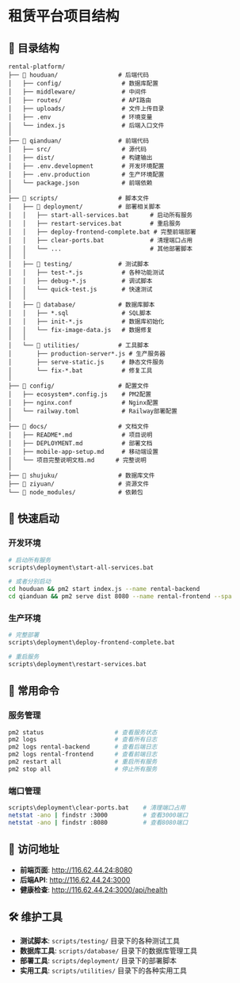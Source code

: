 # 租赁平台项目结构

## 📁 目录结构

```
rental-platform/
├── 📁 houduan/                 # 后端代码
│   ├── config/                 # 数据库配置
│   ├── middleware/             # 中间件
│   ├── routes/                 # API路由
│   ├── uploads/                # 文件上传目录
│   ├── .env                    # 环境变量
│   └── index.js                # 后端入口文件
│
├── 📁 qianduan/                # 前端代码
│   ├── src/                    # 源代码
│   ├── dist/                   # 构建输出
│   ├── .env.development        # 开发环境配置
│   ├── .env.production         # 生产环境配置
│   └── package.json            # 前端依赖
│
├── 📁 scripts/                 # 脚本文件
│   ├── 📁 deployment/          # 部署相关脚本
│   │   ├── start-all-services.bat      # 启动所有服务
│   │   ├── restart-services.bat        # 重启服务
│   │   ├── deploy-frontend-complete.bat # 完整前端部署
│   │   ├── clear-ports.bat             # 清理端口占用
│   │   └── ...                         # 其他部署脚本
│   │
│   ├── 📁 testing/             # 测试脚本
│   │   ├── test-*.js           # 各种功能测试
│   │   ├── debug-*.js          # 调试脚本
│   │   └── quick-test.js       # 快速测试
│   │
│   ├── 📁 database/            # 数据库脚本
│   │   ├── *.sql               # SQL脚本
│   │   ├── init-*.js           # 数据库初始化
│   │   └── fix-image-data.js   # 数据修复
│   │
│   └── 📁 utilities/           # 工具脚本
│       ├── production-server*.js # 生产服务器
│       ├── serve-static.js     # 静态文件服务
│       └── fix-*.bat           # 修复工具
│
├── 📁 config/                  # 配置文件
│   ├── ecosystem*.config.js    # PM2配置
│   ├── nginx.conf              # Nginx配置
│   └── railway.toml            # Railway部署配置
│
├── 📁 docs/                    # 文档文件
│   ├── README*.md              # 项目说明
│   ├── DEPLOYMENT.md           # 部署文档
│   ├── mobile-app-setup.md     # 移动端设置
│   └── 项目完整说明文档.md      # 完整说明
│
├── 📁 shujuku/                 # 数据库文件
├── 📁 ziyuan/                  # 资源文件
└── 📁 node_modules/            # 依赖包
```

## 🚀 快速启动

### 开发环境
```bash
# 启动所有服务
scripts\deployment\start-all-services.bat

# 或者分别启动
cd houduan && pm2 start index.js --name rental-backend
cd qianduan && pm2 serve dist 8080 --name rental-frontend --spa
```

### 生产环境
```bash
# 完整部署
scripts\deployment\deploy-frontend-complete.bat

# 重启服务
scripts\deployment\restart-services.bat
```

## 🔧 常用命令

### 服务管理
```bash
pm2 status                    # 查看服务状态
pm2 logs                      # 查看所有日志
pm2 logs rental-backend       # 查看后端日志
pm2 logs rental-frontend      # 查看前端日志
pm2 restart all               # 重启所有服务
pm2 stop all                  # 停止所有服务
```

### 端口管理
```bash
scripts\deployment\clear-ports.bat    # 清理端口占用
netstat -ano | findstr :3000          # 查看3000端口
netstat -ano | findstr :8080          # 查看8080端口
```

## 📡 访问地址

- **前端页面**: http://116.62.44.24:8080
- **后端API**: http://116.62.44.24:3000
- **健康检查**: http://116.62.44.24:3000/api/health

## 🛠️ 维护工具

- **测试脚本**: `scripts/testing/` 目录下的各种测试工具
- **数据库工具**: `scripts/database/` 目录下的数据库管理工具
- **部署工具**: `scripts/deployment/` 目录下的部署脚本
- **实用工具**: `scripts/utilities/` 目录下的各种实用工具